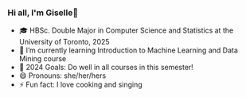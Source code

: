 ### Hi all, I'm Giselle👋

- 🎓 HBSc. Double Major in Computer Science and Statistics at the University of Toronto, 2025
- 🌱 I’m currently learning Introduction to Machine Learning and Data Mining course
- 🥅 2024 Goals: Do well in all courses in this semester!
- 😄 Pronouns: she/her/hers
- ⚡ Fun fact: I love cooking and singing
